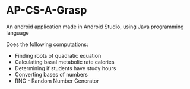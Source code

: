 # AP-CS-A-Grasp

An android application made in Android Studio, using Java programming language  
  
Does the following computations:  
- Finding roots of quadratic equation
- Calculating basal metabolic rate calories
- Determining if students have study hours
- Converting bases of numbers
- RNG - Random Number Generator
